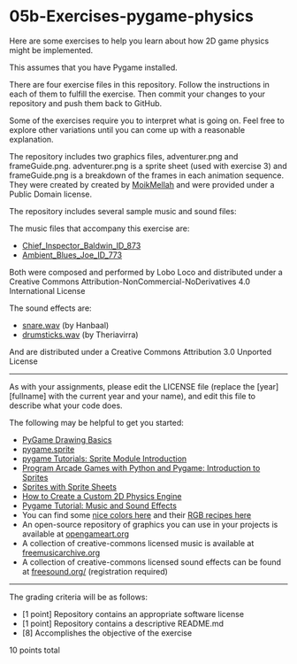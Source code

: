 # 05b-Exercises-pygame-physics

Here are some exercises to help you learn about how 2D game physics might be implemented.

This assumes that you have Pygame installed.

There are four exercise files in this repository. Follow the instructions in each of them to fulfill the exercise. Then commit your changes to your repository and push them back to GitHub.

Some of the exercises require you to interpret what is going on. Feel free to explore other variations until you can come up with a reasonable explanation. 

The repository includes two graphics files, adventurer.png and frameGuide.png. adventurer.png is a sprite sheet (used with exercise 3) and frameGuide.png is a breakdown of the frames in each animation sequence. They were created by created by [MoikMellah](https://opengameart.org/content/mv-platformer-male-32x64) and were provided under a Public Domain license.

The repository includes several sample music and sound files:

The music files that accompany this exercise are:

* [Chief_Inspector_Baldwin_ID_873](http://freemusicarchive.org/music/Lobo_Loco/Long__Relaxed/Chief_Inspector_Baldwin_ID_873)
* [Ambient_Blues_Joe_ID_773](http://freemusicarchive.org/music/Lobo_Loco/Long__Relaxed/Ambient_Blues_Joe_ID_773)

Both were composed and performed by Lobo Loco and distributed under a Creative Commons Attribution-NonCommercial-NoDerivatives 4.0 International License

The sound effects are:

* [snare.wav](https://freesound.org/people/Hanbaal/sounds/178668/) (by Hanbaal)
* [drumsticks.wav](https://freesound.org/people/Theriavirra/sounds/270090/) (by Theriavirra)

And are distributed under a Creative Commons Attribution 3.0 Unported License

---

As with your assignments, please edit the LICENSE file (replace the [year] [fullname] with the current year and your name), and edit this file to describe what your code does.

The following may be helpful to get you started:

* [PyGame Drawing Basics](https://www.cs.ucsb.edu/~pconrad/cs5nm/topics/pygame/drawing/)
* [pygame.sprite](https://www.pygame.org/docs/ref/sprite.html)
* [pygame Tutorials: Sprite Module Introduction](https://www.pygame.org/docs/tut/SpriteIntro.html)
* [Program Arcade Games with Python and Pygame: Introduction to Sprites](http://programarcadegames.com/index.php?chapter=introduction_to_sprites)
* [Sprites with Sprite Sheets](http://programarcadegames.com/python_examples/en/sprite_sheets/)
* [How to Create a Custom 2D Physics Engine](https://gamedevelopment.tutsplus.com/tutorials/how-to-create-a-custom-2d-physics-engine-the-basics-and-impulse-resolution--gamedev-6331)
* [Pygame Tutorial: Music and Sound Effects](https://nerdparadise.com/programming/pygame/part3)
* You can find some [nice colors here](https://yeun.github.io/open-color/) and their [RGB recipes here](https://yeun.github.io/open-color/ingredients.html)
* An open-source repository of graphics you can use in your projects is available at [opengameart.org](https://opengameart.org)
* A collection of creative-commons licensed music is available at [freemusicarchive.org](http://freemusicarchive.org/)
* A collection of creative-commons licensed sound effects can be found at [freesound.org/](https://freesound.org/) (registration required)

---

The grading criteria will be as follows:

* [1 point] Repository contains an appropriate software license
* [1 point] Repository contains a descriptive README.md
* [8] Accomplishes the objective of the exercise

10 points total